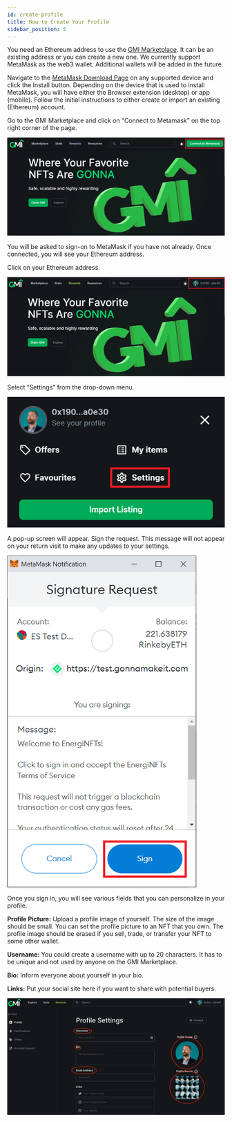 ```yaml
---
id: create-profile
title: How to Create Your Profile
sidebar_position: 5
---
```


You need an Ethereum address to use the [GMI Marketplace](https://gonnamakeit.com). It can be an existing address or you can create a new one. We currently support MetaMask as the web3 wallet. Additional wallets will be added in the future.

Navigate to the [MetaMask Download Page](https://metamask.io/download) on any supported device and click the Install button. Depending on the device that is used to install MetaMask, you will have either the Browser extension (desktop) or app (mobile). Follow the initial instructions to either create or import an existing (Ethereum) account.

Go to the GMI Marketplace and click on “Connect to Metamask” on the top right corner of the page.

![](../assets/images/connect-to-metamask-dark.png)

You will be asked to sign-on to MetaMask if you have not already. Once connected, you will see your Ethereum address.

Click on your Ethereum address.

![](../assets/images/connected-to-address-dark.png) 


Select “Settings” from the drop-down menu.

![](../assets/images/create-profile-settings-dark.png)


A pop-up screen will appear. Sign the request. This message will not appear on your return visit to make any updates to your settings.

![](../assets/images/create-profile-sign-dark.png)

Once you sign in, you will see various fields that you can personalize in your profile.

**Profile Picture:** Upload a profile image of yourself. The size of the image should be small. You can set the profile picture to an NFT that you own. The profile image should be erased if you sell, trade, or transfer your NFT to some other wallet.

**Username:** You could create a username with up to 20 characters. It has to be unique and not used by anyone on the GMI Marketplace.

**Bio:** Inform everyone about yourself in your bio.

**Links:** Put your social site here if you want to share with potential buyers.

![](../assets/images/create-profile-update-profile-dark.png)
